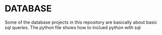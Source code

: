 # DATABASE

Some of the database projects in this repository are basically about basic sql queries.
The python file shows how to inclued python with sql
